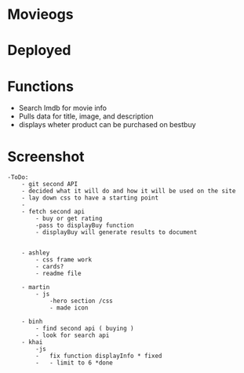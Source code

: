 # Movieogs

# Deployed 

# Functions
- Search Imdb for movie info
- Pulls data for title, image, and description
- displays wheter product can be purchased on bestbuy

# Screenshot




````
-ToDo:
    - git second API
    - decided what it will do and how it will be used on the site
    - lay down css to have a starting point
    - 
    - fetch second api
        - buy or get rating
        -pass to displayBuy function
        - displayBuy will generate results to document


    - ashley 
        - css frame work
        - cards?
        - readme file

    - martin
        - js
            -hero section /css
            - made icon

    - binh
        - find second api ( buying )
        - look for search api
    - khai
        -js 
        -   fix function displayInfo * fixed
        -   - limit to 6 *done


````